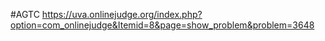 #AGTC
https://uva.onlinejudge.org/index.php?option=com_onlinejudge&Itemid=8&page=show_problem&problem=3648
